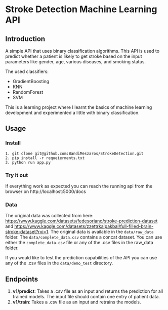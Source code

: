 # Stroke Detection Machine Learning API

## Introduction
A simple API that uses binary classification algorithms. This API is used to predict whether a patient is likely to get 
stroke based on the input parameters like gender, age, various diseases, and smoking status.

The used classifiers:
 - GradientBoosting
 - KNN
 - RandomForest
 - SVM

This is a learning project where I learnt the basics of machine learning development and experimented a little with binary classification.

## Usage

### Install 
    1. git clone git@github.com:BandiMeszaros/StrokeDetection.git
    2. pip install -r requeierments.txt
    3. python run app.py
### Try it out
If everything work as expected you can reach the running api from the browser on http://localhost:5000/docs

### Data
The original data was collected from here: https://www.kaggle.com/datasets/fedesoriano/stroke-prediction-dataset and https://www.kaggle.com/datasets/zzettrkalpakbal/full-filled-brain-stroke-dataset?rvi=1. 
The original data is available in the `data/raw_data` folder. The `data/complete_data.csv` contains a concat dataset.
You can use either the `complete_data.csv` file or any of the .csv files in the raw_data folder.


If you would like to test the prediction capabilities of the API you can use any of the .csv files in the `data/demo_test` directory.

## Endpoints
1. **v1/predict**: Takes a .csv file as an input and returns the prediction for all trained models. The input file should contain one entry of patient data.
2. **v1/train**: Takes a .csv file as an input and retrains the models.